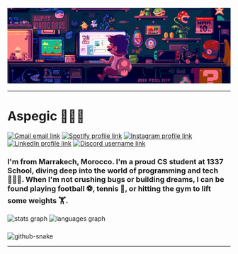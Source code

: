 ![68747470733a2f2f7265732e636c6f7564696e6172792e636f6d2f7375706572666f6c696f2f696d6167652f75706c6f61642f76313632303638393937392f363837343734373037333361326632663639326537303639366536393664363732653633366636643266366637323639363736393665363136](https://github.com/fatheddine-bicane/fatheddine-bicane/blob/main/ezgif.com-crop.gif?raw=true)


---
<h1 align="left">Aspegic 👨🏻‍💻</h1>

[![Gmail email link](https://img.shields.io/badge/Gmail-D14836?&style=for-the-badge&logo=gmail&logoColor=white)](mailto:fatheddine04@gmail.com)
[![Spotify profile link](https://img.shields.io/badge/Spotify-1ED760?&style=for-the-badge&logo=spotify&logoColor=white)](https://open.spotify.com/user/31jtt4uoy5b3yzqhex73ikdxalqm?si=5ceb582b7eaa40d5)
[![Instagram profile link](https://img.shields.io/badge/Instagram-E4405F?&style=for-the-badge&logo=instagram&logoColor=white)](https://www.instagram.com/fatheddinebicane)
[![LinkedIn profile link](https://img.shields.io/badge/LinkedIn-0077B5?&style=for-the-badge&logo=linkedin&logoColor=white)](https://www.linkedin.com/in/fatheddine-bicane-b55967343/)
[![Discord username link](https://img.shields.io/badge/Discord-5865F2?&style=for-the-badge&logo=discord&logoColor=white)](https://discord.com/users/587878778710130692)



<h3 align="left">I'm from Marrakech, Morocco. I'm a proud CS student at 1337 School, diving deep into the world of programming and tech 👨🏻‍💻. When I'm not crushing bugs or building dreams, I can be found playing football ⚽️, tennis 🎾, or hitting the gym to lift some weights 🏋.</h3>

<div align="left">
  <img src="https://github-readme-stats.vercel.app/api?username=Aspegic01&hide_title=false&hide_rank=false&show_icons=true&include_all_commits=true&count_private=true&disable_animations=false&theme=onedark&locale=en&hide_border=false" height="149" alt="stats graph"  />
  <img src="https://github-readme-stats.vercel.app/api/top-langs?username=Aspegic01&locale=en&hide_title=false&layout=compact&card_width=320&langs_count=5&theme=onedark&hide_border=false" height="150" alt="languages graph"  />
</div>

###

<!-- <img align="right" height="150" src="https://cdna.artstation.com/p/assets/images/images/060/460/880/original/pixel-jeff-chill-mario-2023-2.gif?1678633376"  /> -->



<picture>
  <source media="(prefers-color-scheme: dark)" srcset="https://raw.githubusercontent.com/fatheddine-bicane/fatheddine-bicane/output/github-snake-dark.svg" />
  <source media="(prefers-color-scheme: light)" srcset="https://raw.githubusercontent.com/fatheddine-bicane/fatheddine-bicane/output/github-snake.svg" />
  <img alt="github-snake" src="https://raw.githubusercontent.com/tobiasmeyhoefer/tobiasmeyhoefer/output/github-snake.svg" />
</picture>

---

<!-- Proudly created with GPRM ( https://gprm.itsvg.in ) -->

